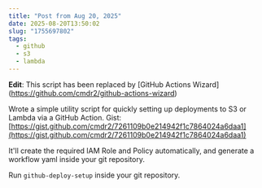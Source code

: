 ```yaml
---
title: "Post from Aug 20, 2025"
date: 2025-08-20T13:50:02
slug: "1755697802"
tags:
  - github
  - s3
  - lambda
---
```


**Edit**: This script has been replaced by [GitHub Actions Wizard] (https://github.com/cmdr2/github-actions-wizard) 

Wrote a simple utility script for quickly setting up deployments to S3 or Lambda via a GitHub Action. Gist: [https://gist.github.com/cmdr2/7261109b0e214942f1c7864024a6daa1](https://gist.github.com/cmdr2/7261109b0e214942f1c7864024a6daa1)

It'll create the required IAM Role and Policy automatically, and generate a workflow yaml inside your git repository.

Run `github-deploy-setup` inside your git repository.